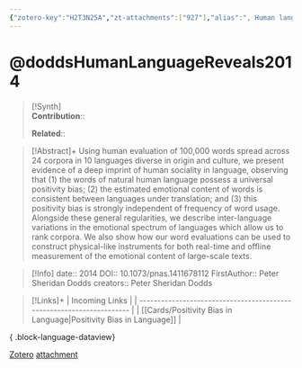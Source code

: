 ```yaml
---
{"zotero-key":"H2T3N25A","zt-attachments":["927"],"alias":", Human language reveals a universal positivity bias","keywords":[],"FirstAuthor":"[[ Peter Sheridan Dodds]]","tags":["source/researchpaper"],"dg-publish":true,"permalink":"/sources/research-papers/dodds-human-language-reveals2014/","dgPassFrontmatter":true}
---
```


# @doddsHumanLanguageReveals2014

>[!Synth]  
>**Contribution**::  
>  
>**Related**:: 
>  

> [!Abstract]+
> Using human evaluation of 100,000 words spread across 24 corpora in 10 languages diverse in origin and culture, we present evidence of a deep imprint of human sociality in language, observing that (1) the words of natural human language possess a universal positivity bias; (2) the estimated emotional content of words is consistent between languages under translation; and (3) this positivity bias is strongly independent of frequency of word usage. Alongside these general regularities, we describe inter-language variations in the emotional spectrum of languages which allow us to rank corpora. We also show how our word evaluations can be used to construct physical-like instruments for both real-time and offline measurement of the emotional content of large-scale texts.

> [!Info]
> date:: 2014
> DOI:: 10.1073/pnas.1411678112
> FirstAuthor:: Peter Sheridan Dodds
> creators:: Peter Sheridan Dodds

> [!Links]+
>  | Incoming Links                                                        |
> | --------------------------------------------------------------------- |
> | [[Cards/Positivity Bias in Language\|Positivity Bias in Language]] |
> 
{ .block-language-dataview}


[Zotero](zotero://select/library/items/H2T3N25A) [attachment](file:///Users/nathanmaxwell/Zotero/storage/UVK3LZ2N/dodds2014-HumanLanguageReveals.pdf)
